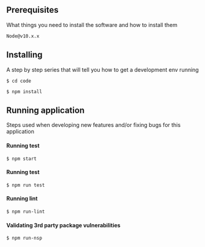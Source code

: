 ## Prerequisites

What things you need to install the software and how to install them

```
Node@v10.x.x
```

## Installing

A step by step series that will tell you how to get a development env running

```
$ cd code
```

```
$ npm install
```

## Running application

Steps used when developing new features and/or fixing bugs for this application

#### Running test
```
$ npm start
```
#### Running test
```
$ npm run test
```
#### Running lint
```
$ npm run-lint
```
#### Validating 3rd party package vulnerabilities 
```
$ npm run-nsp
```